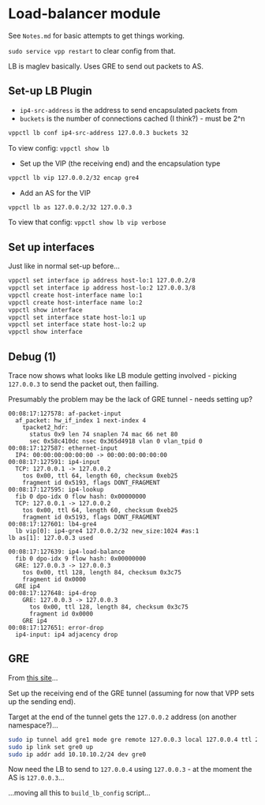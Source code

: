 # Load-balancer module

See `Notes.md` for basic attempts to get things working.

`sudo service vpp restart` to clear config from that.

LB is maglev basically.  Uses GRE to send out packets to AS.

## Set-up LB Plugin

* `ip4-src-address` is the address to send encapsulated packets from
* `buckets` is the number of connections cached (I think?) - must be 2^n

```bash
vppctl lb conf ip4-src-address 127.0.0.3 buckets 32
```

To view config: `vppctl show lb`

* Set up the VIP (the receiving end) and the encapsulation type

```bash
vppctl lb vip 127.0.0.2/32 encap gre4
```

* Add an AS for the VIP

```bash
vppctl lb as 127.0.0.2/32 127.0.0.3
```

To view that config: `vppctl show lb vip verbose`

## Set up interfaces

Just like in normal set-up before...

```bash
vppctl set interface ip address host-lo:1 127.0.0.2/8
vppctl set interface ip address host-lo:2 127.0.0.3/8
vppctl create host-interface name lo:1
vppctl create host-interface name lo:2
vppctl show interface
vppctl set interface state host-lo:1 up
vppctl set interface state host-lo:2 up
vppctl show interface
```

## Debug (1)

Trace now shows what looks like LB module getting involved - picking `127.0.0.3` to send the packet out, then failling.

Presumably the problem may be the lack of GRE tunnel - needs setting up?

```
00:08:17:127578: af-packet-input
  af_packet: hw_if_index 1 next-index 4
    tpacket2_hdr:
      status 0x9 len 74 snaplen 74 mac 66 net 80
      sec 0x58c410dc nsec 0x365d4918 vlan 0 vlan_tpid 0
00:08:17:127587: ethernet-input
  IP4: 00:00:00:00:00:00 -> 00:00:00:00:00:00
00:08:17:127591: ip4-input
  TCP: 127.0.0.1 -> 127.0.0.2
    tos 0x00, ttl 64, length 60, checksum 0xeb25
    fragment id 0x5193, flags DONT_FRAGMENT
00:08:17:127595: ip4-lookup
  fib 0 dpo-idx 0 flow hash: 0x00000000
  TCP: 127.0.0.1 -> 127.0.0.2
    tos 0x00, ttl 64, length 60, checksum 0xeb25
    fragment id 0x5193, flags DONT_FRAGMENT
00:08:17:127601: lb4-gre4
  lb vip[0]: ip4-gre4 127.0.0.2/32 new_size:1024 #as:1
lb as[1]: 127.0.0.3 used

00:08:17:127639: ip4-load-balance
  fib 0 dpo-idx 9 flow hash: 0x00000000
  GRE: 127.0.0.3 -> 127.0.0.3
    tos 0x00, ttl 128, length 84, checksum 0x3c75
    fragment id 0x0000
  GRE ip4
00:08:17:127648: ip4-drop
    GRE: 127.0.0.3 -> 127.0.0.3
      tos 0x00, ttl 128, length 84, checksum 0x3c75
      fragment id 0x0000
    GRE ip4
00:08:17:127651: error-drop
  ip4-input: ip4 adjacency drop
```

## GRE

From [this site](http://ask.xmodulo.com/create-gre-tunnel-linux.html)...

Set up the receiving end of the GRE tunnel (assuming for now that VPP sets up the sending end).

Target at the end of the tunnel gets the `127.0.0.2` address (on another namespace?)...

```bash
sudo ip tunnel add gre1 mode gre remote 127.0.0.3 local 127.0.0.4 ttl 255
sudo ip link set gre0 up
sudo ip addr add 10.10.10.2/24 dev gre0
```

Now need the LB to send to `127.0.0.4` using `127.0.0.3` - at the moment the AS is `127.0.0.3`...

...moving all this to `build_lb_config` script...
